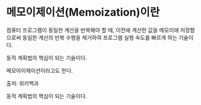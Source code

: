 메모이제이션(Memoization)이란
===

컴퓨터 프로그램이 동일한 계산을 반복해야 할 때, 이전에 계산한 값을 메모리에 저장함으로써 동일한 계산의 반복 수행을 제거하여 프로그램 실행 속도를 빠르게 하는 기술이다. 

동적 계획법의 핵심이 되는 기술이다. 

메모아이제이션이라고도 한다.

출처: 위키백과

동적 계획법의 핵심이 되는 기술이다.
